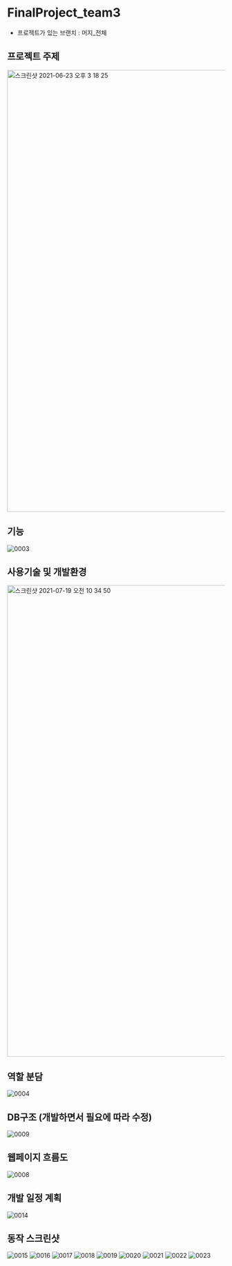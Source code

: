 # FinalProject_team3
- 프로젝트가 있는 브랜치 : 머지_전체

## 프로젝트 주제
<img width="1024" alt="스크린샷 2021-06-23 오후 3 18 25" src="https://user-images.githubusercontent.com/86212850/123045776-45d76a80-d436-11eb-944d-ed84c696347f.png">


## 기능
![0003](https://user-images.githubusercontent.com/86212850/125954370-983b9e79-d933-45e4-b6ee-046b6368a8a2.jpg)


## 사용기술 및 개발환경
<img width="1093" alt="스크린샷 2021-07-19 오전 10 34 50" src="https://user-images.githubusercontent.com/86212850/126090461-329c55ce-c5f4-46eb-b37c-32bae33d8d25.png">


## 역할 분담
![0004](https://user-images.githubusercontent.com/86212850/125954372-1fa08c46-9670-4696-9d3e-20a3426a03b3.jpg)


## DB구조 (개발하면서 필요에 따라 수정)
![0009](https://user-images.githubusercontent.com/86212850/125954988-02f0c0d4-69d2-4ed9-9e04-1da59ae20a6d.jpg)


## 웹페이지 흐름도
![0008](https://user-images.githubusercontent.com/86212850/125954380-83572ca4-380b-4b67-a910-fadc059d8a8e.jpg)


## 개발 일정 계획
![0014](https://user-images.githubusercontent.com/86212850/125954381-8efa4d2b-c936-4b07-bed4-c7a1ab98848f.jpg)


## 동작 스크린샷
![0015](https://user-images.githubusercontent.com/86212850/125954384-564535b9-e0d4-457b-b4e6-5878aa83c11e.jpg)
![0016](https://user-images.githubusercontent.com/86212850/125954386-571a8a4b-0693-4003-b81d-40a108cda96b.jpg)
![0017](https://user-images.githubusercontent.com/86212850/125954389-e02e3d5a-81df-4cc0-b9cb-6dee3469dbec.jpg)
![0018](https://user-images.githubusercontent.com/86212850/125954395-7b5a6c33-e769-44e9-ae52-b3c91198dcc1.jpg)
![0019](https://user-images.githubusercontent.com/86212850/125954397-d56bdfdb-990c-4c81-abf9-c3d7e7dfe957.jpg)
![0020](https://user-images.githubusercontent.com/86212850/125954398-cb2f9a1e-86a4-4d9a-a4e0-59b57cf672f9.jpg)
![0021](https://user-images.githubusercontent.com/86212850/125954401-29aaa247-542f-499e-886d-da55e9f3ef9f.jpg)
![0022](https://user-images.githubusercontent.com/86212850/125954402-08232e21-6c92-4620-a045-fd959aa5579b.jpg)
![0023](https://user-images.githubusercontent.com/86212850/125954403-975cc76a-0925-4913-8e07-afdbb9f08301.jpg)

